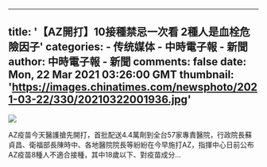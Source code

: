 
---
title: '【AZ開打】10接種禁忌一次看 2種人是血栓危險因子'
categories: 
    - 传统媒体
    - 中時電子報 - 新聞
author: 中時電子報 - 新聞
comments: false
date: Mon, 22 Mar 2021 03:26:00 GMT
thumbnail: 'https://images.chinatimes.com/newsphoto/2021-03-22/330/20210322001936.jpg'
---

<div>   
<p><img src="https://images.chinatimes.com/newsphoto/2021-03-22/330/20210322001936.jpg" referrerpolicy="no-referrer"></p><p>AZ疫苗今天醫護搶先開打，首批配送4.4萬劑到全台57家專責醫院，行政院長蘇貞昌、衛福部長陳時中、各地醫院院長等紛紛在今早施打AZ，指揮中心日前公布AZ疫苗8種人不適合接種，其中18歲以下、對疫苗成分...</p>  
</div>
            